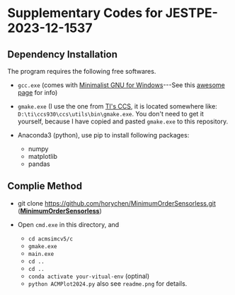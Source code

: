 # Supplementary Codes for JESTPE-2023-12-1537

## Dependency Installation

The program requires the following free softwares.

- `gcc.exe` (comes with [Minimalist GNU for Windows](https://sourceforge.net/projects/mingw/)---See this [awesome page](https://www3.ntu.edu.sg/home/ehchua/programming/howto/Cygwin_HowTo.html) for info)

- `gmake.exe` (I use the one from [TI's CCS](https://www.ti.com/tool/download/CCSTUDIO), it is located somewhere like: `D:\ti\ccs930\ccs\utils\bin\gmake.exe`. You don't need to get it yourself, because I have copied and pasted `gmake.exe` to this repository.

- Anaconda3 (python), use pip to install following packages:
    - numpy
    - matplotlib
    - pandas

## Complie Method 

- git clone https://github.com/horychen/MinimumOrderSensorless.git (**[MinimumOrderSensorless](https://github.com/horychen/MinimumOrderSensorless)**)

- Open `cmd.exe` in this directory, and
    - `cd acmsimcv5/c`
    - `gmake.exe`
    - `main.exe`
    - `cd ..`
    - `cd ..`
    - `conda activate your-vitual-env` (optinal)
    - `python ACMPlot2024.py`
    also see `readme.png` for details.